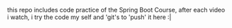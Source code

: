 this repo includes code practice of the Spring Boot Course, after each video i watch, i try the code my self and 'git's to 'push' it here :|

